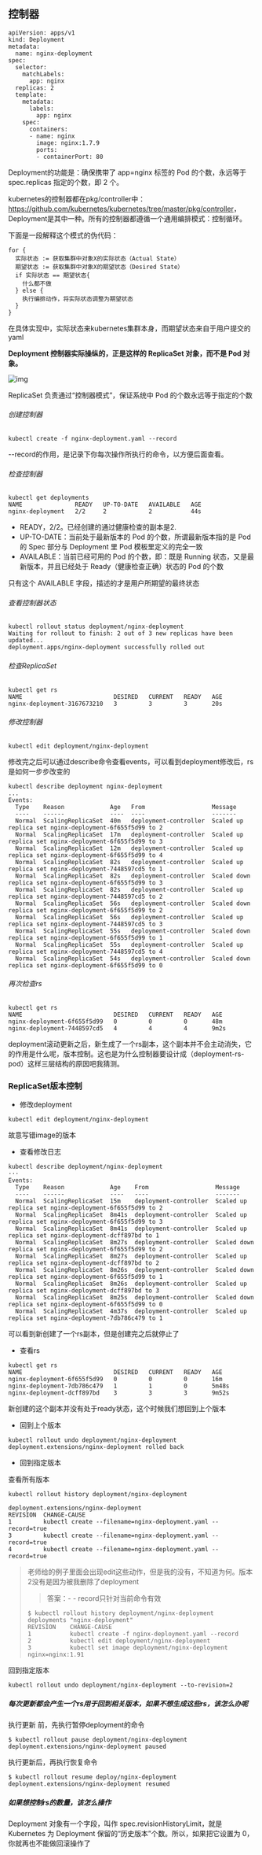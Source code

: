 ## 控制器

```
apiVersion: apps/v1
kind: Deployment
metadata:
  name: nginx-deployment
spec:
  selector:
    matchLabels:
      app: nginx
  replicas: 2
  template:
    metadata:
      labels:
        app: nginx
    spec:
      containers:
      - name: nginx
        image: nginx:1.7.9
        ports:
        - containerPort: 80
```

Deployment的功能是：确保携带了 app=nginx 标签的 Pod 的个数，永远等于 spec.replicas 指定的个数，即 2 个。

kubernetes的控制器都在pkg/controller中：<https://github.com/kubernetes/kubernetes/tree/master/pkg/controller>，Deployment是其中一种。所有的控制器都遵循一个通用编排模式：控制循环。

下面是一段解释这个模式的伪代码：

```
for {
  实际状态 := 获取集群中对象X的实际状态（Actual State）
  期望状态 := 获取集群中对象X的期望状态（Desired State）
  if 实际状态 == 期望状态{
    什么都不做
  } else {
    执行编排动作，将实际状态调整为期望状态
  }
}
```

在具体实现中，实际状态来kubernetes集群本身，而期望状态来自于用户提交的yaml



**Deployment 控制器实际操纵的，正是这样的 ReplicaSet 对象，而不是 Pod 对象。**

![img](https://tva1.sinaimg.cn/large/00831rSTgy1gd9qr2sfckj31hc0u0t96.jpg)

ReplicaSet 负责通过“控制器模式”，保证系统中 Pod 的个数永远等于指定的个数

###### 创建控制器

```
kubectl create -f nginx-deployment.yaml --record
```

--record的作用，是记录下你每次操作所执行的命令，以方便后面查看。

###### 检查控制器

```
kubectl get deployments
NAME               READY   UP-TO-DATE   AVAILABLE   AGE
nginx-deployment   2/2     2            2           44s
```

- READY，2/2。已经创建的通过健康检查的副本是2.
- UP-TO-DATE：当前处于最新版本的 Pod 的个数，所谓最新版本指的是 Pod 的 Spec 部分与 Deployment 里 Pod 模板里定义的完全一致
- AVAILABLE：当前已经可用的 Pod 的个数，即：既是 Running 状态，又是最新版本，并且已经处于 Ready（健康检查正确）状态的 Pod 的个数

只有这个 AVAILABLE 字段，描述的才是用户所期望的最终状态

###### 查看控制器状态

```
kubectl rollout status deployment/nginx-deployment
Waiting for rollout to finish: 2 out of 3 new replicas have been updated...
deployment.apps/nginx-deployment successfully rolled out
```

###### 检查ReplicaSet

```
kubectl get rs
NAME                          DESIRED   CURRENT   READY   AGE
nginx-deployment-3167673210   3         3         3       20s
```

###### 修改控制器

```
kubectl edit deployment/nginx-deployment
```

修改完之后可以通过describe命令查看events，可以看到deployment修改后，rs是如何一步步改变的

```
kubectl describe deployment nginx-deployment
...
Events:
  Type    Reason             Age   From                   Message
  ----    ------             ----  ----                   -------
  Normal  ScalingReplicaSet  40m   deployment-controller  Scaled up replica set nginx-deployment-6f655f5d99 to 2
  Normal  ScalingReplicaSet  17m   deployment-controller  Scaled up replica set nginx-deployment-6f655f5d99 to 3
  Normal  ScalingReplicaSet  12m   deployment-controller  Scaled up replica set nginx-deployment-6f655f5d99 to 4
  Normal  ScalingReplicaSet  82s   deployment-controller  Scaled up replica set nginx-deployment-7448597cd5 to 1
  Normal  ScalingReplicaSet  82s   deployment-controller  Scaled down replica set nginx-deployment-6f655f5d99 to 3
  Normal  ScalingReplicaSet  82s   deployment-controller  Scaled up replica set nginx-deployment-7448597cd5 to 2
  Normal  ScalingReplicaSet  56s   deployment-controller  Scaled down replica set nginx-deployment-6f655f5d99 to 2
  Normal  ScalingReplicaSet  56s   deployment-controller  Scaled up replica set nginx-deployment-7448597cd5 to 3
  Normal  ScalingReplicaSet  55s   deployment-controller  Scaled down replica set nginx-deployment-6f655f5d99 to 1
  Normal  ScalingReplicaSet  55s   deployment-controller  Scaled up replica set nginx-deployment-7448597cd5 to 4
  Normal  ScalingReplicaSet  54s   deployment-controller  Scaled down replica set nginx-deployment-6f655f5d99 to 0
```

###### 再次检查rs

```
kubectl get rs
NAME                          DESIRED   CURRENT   READY   AGE
nginx-deployment-6f655f5d99   0         0         0       48m
nginx-deployment-7448597cd5   4         4         4       9m2s
```

deployment滚动更新之后，新生成了一个rs副本，这个副本并不会主动消失，它的作用是什么呢，版本控制。这也是为什么控制器要设计成（deployment-rs-pod）这样三层结构的原因吧我猜测。

### ReplicaSet版本控制

- 修改deployment

```
kubectl edit deployment/nginx-deployment
```
故意写错image的版本
- 查看修改日志

```
kubectl describe deployment/nginx-deployment
···
Events:
  Type    Reason             Age    From                   Message
  ----    ------             ----   ----                   -------
  Normal  ScalingReplicaSet  15m    deployment-controller  Scaled up replica set nginx-deployment-6f655f5d99 to 2
  Normal  ScalingReplicaSet  8m41s  deployment-controller  Scaled up replica set nginx-deployment-6f655f5d99 to 3
  Normal  ScalingReplicaSet  8m41s  deployment-controller  Scaled up replica set nginx-deployment-dcff897bd to 1
  Normal  ScalingReplicaSet  8m27s  deployment-controller  Scaled down replica set nginx-deployment-6f655f5d99 to 2
  Normal  ScalingReplicaSet  8m27s  deployment-controller  Scaled up replica set nginx-deployment-dcff897bd to 2
  Normal  ScalingReplicaSet  8m26s  deployment-controller  Scaled down replica set nginx-deployment-6f655f5d99 to 1
  Normal  ScalingReplicaSet  8m26s  deployment-controller  Scaled up replica set nginx-deployment-dcff897bd to 3
  Normal  ScalingReplicaSet  8m25s  deployment-controller  Scaled down replica set nginx-deployment-6f655f5d99 to 0
  Normal  ScalingReplicaSet  4m37s  deployment-controller  Scaled up replica set nginx-deployment-7db786c479 to 1
```

可以看到新创建了一个rs副本，但是创建完之后就停止了

- 查看rs

```
kubectl get rs
NAME                          DESIRED   CURRENT   READY   AGE
nginx-deployment-6f655f5d99   0         0         0       16m
nginx-deployment-7db786c479   1         1         0       5m48s
nginx-deployment-dcff897bd    3         3         3       9m52s
```

新创建的这个副本并没有处于ready状态，这个时候我们想回到上个版本

- 回到上个版本

```
kubectl rollout undo deployment/nginx-deployment
deployment.extensions/nginx-deployment rolled back
```

- 回到指定版本

查看所有版本

```
kubectl rollout history deployment/nginx-deployment

deployment.extensions/nginx-deployment
REVISION  CHANGE-CAUSE
1         kubectl create --filename=nginx-deployment.yaml --record=true
3         kubectl create --filename=nginx-deployment.yaml --record=true
4         kubectl create --filename=nginx-deployment.yaml --record=true
```

>老师给的例子里面会出现edit这些动作，但是我的没有，不知道为何。版本2没有是因为被我删除了deployment
>
>> 答案：- - record只针对当前命令有效
>
>```
>$ kubectl rollout history deployment/nginx-deployment
>deployments "nginx-deployment"
>REVISION    CHANGE-CAUSE
>1           kubectl create -f nginx-deployment.yaml --record
>2           kubectl edit deployment/nginx-deployment
>3           kubectl set image deployment/nginx-deployment nginx=nginx:1.91
>```



回到指定版本

```
kubectl rollout undo deployment/nginx-deployment --to-revision=2
```

##### 每次更新都会产生一个rs用于回到相关版本，如果不想生成这些rs，该怎么办呢

执行更新	前，先执行暂停deployment的命令

```
$ kubectl rollout pause deployment/nginx-deployment
deployment.extensions/nginx-deployment paused
```

执行更新后，再执行恢复命令

```
$ kubectl rollout resume deploy/nginx-deployment
deployment.extensions/nginx-deployment resumed
```

##### 如果想控制rs的数量，该怎么操作

Deployment 对象有一个字段，叫作 spec.revisionHistoryLimit，就是 Kubernetes 为 Deployment 保留的“历史版本”个数。所以，如果把它设置为 0，你就再也不能做回滚操作了